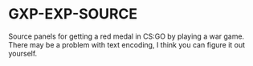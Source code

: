 # GXP-EXP-SOURCE

Source panels for getting a red medal in CS:GO by playing a war game.
There may be a problem with text encoding, I think you can figure it out yourself.

